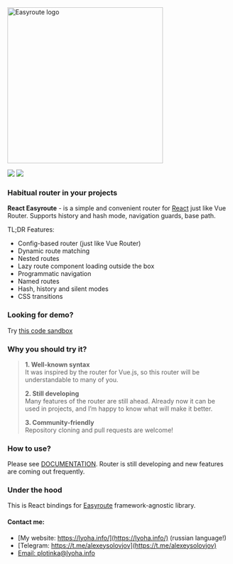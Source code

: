 <img src="https://shared.lyoha.info/pictures/easyroute/react-easyroute.png" alt="Easyroute logo" width="350">

<p align="left">
<img src="https://img.shields.io/npm/v/@easyroute/react.svg">
<img src="https://badgen.net/bundlephobia/minzip/@easyroute/react">
</p>

### Habitual router in your projects

**React Easyroute** - is a simple and convenient
router for [React](https://reactjs.org) just like Vue Router. Supports history
and hash mode, navigation guards, base path.

TL;DR Features:

* Config-based router (just like Vue Router)
* Dynamic route matching
* Nested routes
* Lazy route component loading outside the box
* Programmatic navigation
* Named routes
* Hash, history and silent modes
* CSS transitions

### Looking for demo?
Try [this code sandbox](https://codesandbox.io/s/react-easyroute-simpliest-demo-pfsez?file=/src/index.js)

### Why you should try it?

>**1. Well-known syntax**  
>It was inspired by the router for Vue.js, so this router will be understandable to many of you.
>
>**2. Still developing**  
>Many features of the router are still ahead. Already now it can be used in projects, and I’m happy to know what will make it better.
>
>**3. Community-friendly**  
>Repository cloning and pull requests are welcome!

### How to use?

Please see [DOCUMENTATION](https://react-easyroute.lyoha.info). Router is still developing and new features are coming out frequently.

### Under the hood
This is React bindings for [Easyroute](https://github.com/lyohaplotinka/easyroute) framework-agnostic
library.

#### Contact me:
* [My website: https://lyoha.info/](https://lyoha.info/) (russian language!)
* [Telegram: https://t.me/alexeysolovjov](https://t.me/alexeysolovjov)
* [Email: plotinka@lyoha.info](mailto:plotinka@lyoha.info)
